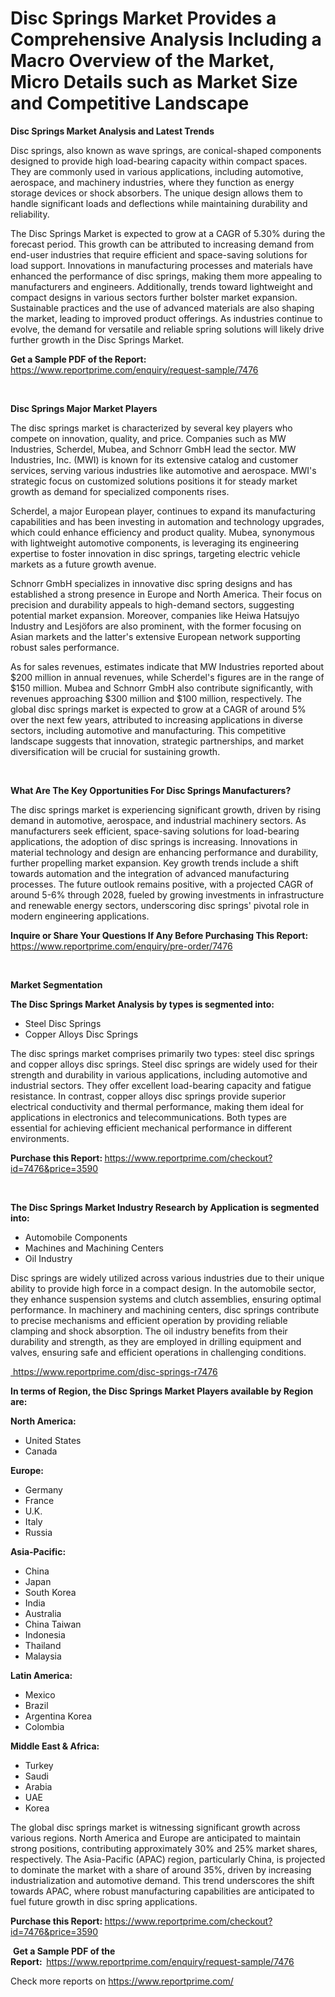 <p><h1>Disc Springs Market Provides a Comprehensive Analysis Including a Macro Overview of the Market, Micro Details such as Market Size and Competitive Landscape</h1></p><p><strong>Disc Springs Market Analysis and Latest Trends</strong></p>
<p><p>Disc springs, also known as wave springs, are conical-shaped components designed to provide high load-bearing capacity within compact spaces. They are commonly used in various applications, including automotive, aerospace, and machinery industries, where they function as energy storage devices or shock absorbers. The unique design allows them to handle significant loads and deflections while maintaining durability and reliability.</p><p>The Disc Springs Market is expected to grow at a CAGR of 5.30% during the forecast period. This growth can be attributed to increasing demand from end-user industries that require efficient and space-saving solutions for load support. Innovations in manufacturing processes and materials have enhanced the performance of disc springs, making them more appealing to manufacturers and engineers. Additionally, trends toward lightweight and compact designs in various sectors further bolster market expansion. Sustainable practices and the use of advanced materials are also shaping the market, leading to improved product offerings. As industries continue to evolve, the demand for versatile and reliable spring solutions will likely drive further growth in the Disc Springs Market.</p></p>
<p><strong>Get a Sample PDF of the Report:&nbsp;</strong> <a href="https://www.reportprime.com/enquiry/request-sample/7476?utm_campaign=2110&utm_medium=2&utm_source=Github&utm_content=ia&utm_term=19032025&utm_id=disc-springs">https://www.reportprime.com/enquiry/request-sample/7476</a></p>
<p>&nbsp;</p>
<p><strong>Disc Springs Major Market Players</strong></p>
<p><p>The disc springs market is characterized by several key players who compete on innovation, quality, and price. Companies such as MW Industries, Scherdel, Mubea, and Schnorr GmbH lead the sector. MW Industries, Inc. (MWI) is known for its extensive catalog and customer services, serving various industries like automotive and aerospace. MWI's strategic focus on customized solutions positions it for steady market growth as demand for specialized components rises.</p><p>Scherdel, a major European player, continues to expand its manufacturing capabilities and has been investing in automation and technology upgrades, which could enhance efficiency and product quality. Mubea, synonymous with lightweight automotive components, is leveraging its engineering expertise to foster innovation in disc springs, targeting electric vehicle markets as a future growth avenue.</p><p>Schnorr GmbH specializes in innovative disc spring designs and has established a strong presence in Europe and North America. Their focus on precision and durability appeals to high-demand sectors, suggesting potential market expansion. Moreover, companies like Heiwa Hatsujyo Industry and Lesjöfors are also prominent, with the former focusing on Asian markets and the latter's extensive European network supporting robust sales performance.</p><p>As for sales revenues, estimates indicate that MW Industries reported about $200 million in annual revenues, while Scherdel's figures are in the range of $150 million. Mubea and Schnorr GmbH also contribute significantly, with revenues approaching $300 million and $100 million, respectively. The global disc springs market is expected to grow at a CAGR of around 5% over the next few years, attributed to increasing applications in diverse sectors, including automotive and manufacturing. This competitive landscape suggests that innovation, strategic partnerships, and market diversification will be crucial for sustaining growth.</p></p>
<p>&nbsp;</p>
<p><strong>What Are The Key Opportunities For Disc Springs Manufacturers?</strong></p>
<p><p>The disc springs market is experiencing significant growth, driven by rising demand in automotive, aerospace, and industrial machinery sectors. As manufacturers seek efficient, space-saving solutions for load-bearing applications, the adoption of disc springs is increasing. Innovations in material technology and design are enhancing performance and durability, further propelling market expansion. Key growth trends include a shift towards automation and the integration of advanced manufacturing processes. The future outlook remains positive, with a projected CAGR of around 5-6% through 2028, fueled by growing investments in infrastructure and renewable energy sectors, underscoring disc springs' pivotal role in modern engineering applications.</p></p>
<p><strong>Inquire or Share Your Questions If Any Before Purchasing This Report:</strong> <a href="https://www.reportprime.com/enquiry/pre-order/7476?utm_campaign=2110&utm_medium=2&utm_source=Github&utm_content=ia&utm_term=19032025&utm_id=disc-springs">https://www.reportprime.com/enquiry/pre-order/7476</a></p>
<p>&nbsp;</p>
<p><strong>Market Segmentation</strong></p>
<p><strong>The Disc Springs Market Analysis by types is segmented into:</strong></p>
<p><ul><li>Steel Disc Springs</li><li>Copper Alloys Disc Springs</li></ul></p>
<p><p>The disc springs market comprises primarily two types: steel disc springs and copper alloys disc springs. Steel disc springs are widely used for their strength and durability in various applications, including automotive and industrial sectors. They offer excellent load-bearing capacity and fatigue resistance. In contrast, copper alloys disc springs provide superior electrical conductivity and thermal performance, making them ideal for applications in electronics and telecommunications. Both types are essential for achieving efficient mechanical performance in different environments.</p></p>
<p><strong>Purchase this Report:&nbsp;</strong><a href="https://www.reportprime.com/checkout?id=7476&price=3590&utm_campaign=2110&utm_medium=2&utm_source=Github&utm_content=ia&utm_term=19032025&utm_id=disc-springs">https://www.reportprime.com/checkout?id=7476&price=3590</a></p>
<p>&nbsp;</p>
<p><strong>The Disc Springs Market Industry Research by Application is segmented into:</strong></p>
<p><ul><li>Automobile Components</li><li>Machines and Machining Centers</li><li>Oil Industry</li></ul></p>
<p><p>Disc springs are widely utilized across various industries due to their unique ability to provide high force in a compact design. In the automobile sector, they enhance suspension systems and clutch assemblies, ensuring optimal performance. In machinery and machining centers, disc springs contribute to precise mechanisms and efficient operation by providing reliable clamping and shock absorption. The oil industry benefits from their durability and strength, as they are employed in drilling equipment and valves, ensuring safe and efficient operations in challenging conditions.</p></p>
<p><a href="https://www.reportprime.com/disc-springs-r7476?utm_campaign=2110&utm_medium=2&utm_source=Github&utm_content=ia&utm_term=19032025&utm_id=disc-springs">&nbsp;https://www.reportprime.com/disc-springs-r7476</a></p>
<p><strong>In terms of Region, the Disc Springs Market Players available by Region are:</strong></p>
<p>
    <p> <strong> North America: </strong>
        <ul>
            <li>United States</li>
            <li>Canada</li>
        </ul>
        </p> 
    <p> <strong> Europe: </strong>
        <ul>
            <li>Germany</li>
            <li>France</li>
            <li>U.K.</li>
            <li>Italy</li>
            <li>Russia</li>
        </ul>
        </p> 
    <p> <strong> Asia-Pacific: </strong>
        <ul>
            <li>China</li>
            <li>Japan</li>
            <li>South Korea</li>
            <li>India</li>
            <li>Australia</li>
            <li>China Taiwan</li>
            <li>Indonesia</li>
            <li>Thailand</li>
            <li>Malaysia</li>
        </ul>
        </p> 
    <p> <strong> Latin America: </strong>
        <ul>
            <li>Mexico</li>
            <li>Brazil</li>
            <li>Argentina Korea</li>
            <li>Colombia</li>
        </ul>
        </p> 
    <p> <strong> Middle East & Africa: </strong>
        <ul>
            <li>Turkey</li>
            <li>Saudi</li>
            <li>Arabia</li>
            <li>UAE</li>
            <li>Korea</li>
        </ul>
    </p>
    </p>
<p><p>The global disc springs market is witnessing significant growth across various regions. North America and Europe are anticipated to maintain strong positions, contributing approximately 30% and 25% market shares, respectively. The Asia-Pacific (APAC) region, particularly China, is projected to dominate the market with a share of around 35%, driven by increasing industrialization and automotive demand. This trend underscores the shift towards APAC, where robust manufacturing capabilities are anticipated to fuel future growth in disc spring applications.</p></p>
<p><strong>Purchase this Report: </strong><a href="https://www.reportprime.com/checkout?id=7476&price=3590&utm_campaign=2110&utm_medium=2&utm_source=Github&utm_content=ia&utm_term=19032025&utm_id=disc-springs">https://www.reportprime.com/checkout?id=7476&price=3590</a></p>
<p>&nbsp;<strong>Get a Sample PDF of the Report:&nbsp;&nbsp;</strong><a href="https://www.reportprime.com/enquiry/request-sample/7476?utm_campaign=2110&utm_medium=2&utm_source=Github&utm_content=ia&utm_term=19032025&utm_id=disc-springs">https://www.reportprime.com/enquiry/request-sample/7476</a></p>
<p><strong></strong></p>
<p>Check more reports on <a href="https://www.reportprime.com/?utm_campaign=2110&utm_medium=2&utm_source=Github&utm_content=ia&utm_term=19032025&utm_id=disc-springs">https://www.reportprime.com/</a></p>